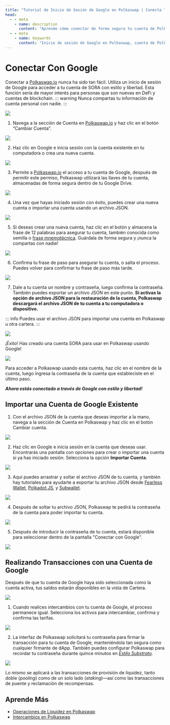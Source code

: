```yaml
---
title: "Tutorial de Inicio de Sesión de Google en Polkaswap | Conecta Tu Cuenta de Forma Segura"
head:
  - - meta
    - name: description
      content: "Aprende cómo conectar de forma segura tu cuenta de Polkaswap con una cuenta de Google en este tutorial paso a paso. Sigue nuestra guía para crear una nueva cuenta, importar una existente usando un archivo JSON y realizar transacciones seguras con tu cuenta de Google. Asegura la seguridad de tus activos en Polkaswap mientras disfrutas del estilo y la libertad en tus transacciones."
  - - meta
    - name: keywords
      content: "Inicio de sesión de Google en Polkaswap, cuenta de Polkaswap, cuenta de Google, tutorial de Polkaswap, conectar cuenta, tutorial de inicio de sesión de Google, cuenta de SORA, importar cuenta, archivo JSON, seguridad en transacciones"
---
```


# Conectar Con Google

Conectar a [Polkaswap.io](https://polkaswap.io/#/wallet) nunca ha sido tan fácil. Utiliza un inicio de sesión de Google para acceder a tu cuenta de SORA con estilo y libertad.
Esta función sería de mayor interés para personas que son nuevas en DeFi y cuentas de blockchain.
::: warning
Nunca compartas tu información de cuenta personal con nadie.
:::

![](.gitbook/assets/google-login-1.png)

1. Navega a la sección de Cuenta en [Polkaswap.io](https://polkaswap.io/#/wallet) y haz clic en el botón “Cambiar Cuenta”.

![](.gitbook/assets/google-login-2.png)

2. Haz clic en Google e inicia sesión con la cuenta existente en tu computadora o crea una nueva cuenta.

![](.gitbook/assets/google-login-3.png)

3. Permite a [Polkaswap.io](http://Polkaswap.io) el acceso a tu cuenta de Google, después de permitir este permiso, Polkaswap utilizará las llaves de tu cuenta, almacenadas de forma segura dentro de tu Google Drive.

![](.gitbook/assets/google-login-4.png)

4. Una vez que hayas iniciado sesión con éxito, puedes crear una nueva cuenta o importar una cuenta usando un archivo JSON.

![](.gitbook/assets/google-login-5.png)

5. Si deseas crear una nueva cuenta, haz clic en el botón y almacena la frase de 12 palabras para asegurar tu cuenta, también conocida como semilla o [frase mnemotécnica](create-an-address.md#restoring-account-from-mnemonic-in-different-applications). Guárdala de forma segura y ¡nunca la compartas con nadie!

![](.gitbook/assets/google-login-6.png)

6. Confirma tu frase de paso para asegurar tu cuenta, o salta el proceso. Puedes volver para confirmar tu frase de paso más tarde.

![](.gitbook/assets/google-login-7.png)

7. Dale a tu cuenta un nombre y contraseña, luego confirma la contraseña. También puedes exportar un archivo JSON en este punto. **Si activas la opción de archivo JSON para la restauración de la cuenta, Polkaswap descargará el archivo JSON de tu cuenta a tu computadora o dispositivo.**

::: info
Puedes usar el archivo JSON para importar una cuenta en Polkaswap u otra cartera.
:::

![](.gitbook/assets/google-login-8.png)

¡Éxito! Has creado una cuenta SORA para usar en Polkaswap usando Google!

![](.gitbook/assets/google-importing-4.png)

Para acceder a Polkaswap usando esta cuenta, haz clic en el nombre de la cuenta, luego ingresa la contraseña de la cuenta que estableciste en el último paso.

**_Ahora estás conectado a través de Google con estilo y libertad!_**

## Importar una Cuenta de Google Existente

1. Con el archivo JSON de la cuenta que deseas importar a la mano, navega a la sección de Cuenta en Polkaswap y haz clic en el botón Cambiar cuenta.

![](.gitbook/assets/google-importing-1.png)

2. Haz clic en Google e inicia sesión en la cuenta que deseas usar. Encontrarás una pantalla con opciones para crear o importar una cuenta si ya has iniciado sesión. Selecciona la opción **Importar Cuenta**.

![](.gitbook/assets/google-importing-2.png)

3. Aquí puedes arrastrar y soltar el archivo JSON de tu cuenta, y también hay tutoriales para ayudarte a exportar tu archivo JSON desde [Fearless Wallet](https://wiki.fearlesswallet.io/accounts/walkthrough/exporting-and-importing-a-wallet-using-a-json-file), [Polkadot JS](https://support.polkadot.network/support/solutions/articles/65000177677-how-to-export-your-json-backup-file), y [Subwallet](https://docs.subwallet.app/extension-user-guide/export-and-backup-an-account).

![](.gitbook/assets/google-importing-3.png)

4. Después de soltar tu archivo JSON, Polkaswap te pedirá la contraseña de la cuenta para poder importar tu cuenta.

![](.gitbook/assets/google-importing-4.png)

5. Después de introducir la contraseña de tu cuenta, estará disponible para seleccionar dentro de la pantalla "Conectar con Google".

![](.gitbook/assets/google-importing-5.png)

## Realizando Transacciones con una Cuenta de Google

Después de que tu cuenta de Google haya sido seleccionada como la cuenta activa, tus saldos estarán disponibles en la vista de Cartera.

![](.gitbook/assets/google-transaction-1.png)

1. Cuando realices intercambios con tu cuenta de Google, el proceso permanece igual. Selecciona los activos para intercambiar, confirma y confirma las tarifas.

![](.gitbook/assets/google-transaction-2.png)

2. La interfaz de Polkaswap solicitará tu contraseña para firmar la transacción para tu cuenta de Google, manteniéndola tan segura como cualquier firmante de dApp. También puedes configurar Polkaswap para recordar tu contraseña durante quince minutos en _[Estilo Substrato](create-an-address.md#via-polkadot-js-browser-plugin)_.

![](.gitbook/assets/google-transaction-3.png)

Lo mismo se aplicará a las transacciones de provisión de liquidez, tanto doble (_pooling_) como de un solo lado (_staking_)—así como las transacciones de puente y reclamación de recompensas.

## Aprende Más

- [Operaciones de Liquidez en Polkaswap](/provide-liquidity-to-xyk-pools-polkaswap)
- [Intercambios en Polkaswap](/swap-polkaswap)
